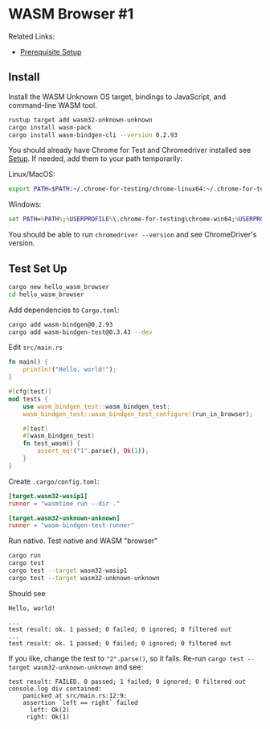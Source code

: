 # WASM Browser #1

Related Links:

* [Prerequisite Setup](setup.md)

## Install

Install the WASM Unknown OS target, bindings to JavaScript, and command-line WASM tool.

```bash
rustup target add wasm32-unknown-unknown
cargo install wasm-pack
cargo install wasm-bindgen-cli --version 0.2.93
```

You should already have Chrome for Test and Chromedriver installed see [Setup](./setup.md). If needed, add them to your path temporarily:

Linux/MacOS:

```bash
export PATH=$PATH:~/.chrome-for-testing/chrome-linux64:~/.chrome-for-testing/chromedriver-linux64
```

Windows:

```cmd
set PATH=%PATH%;%USERPROFILE%\.chrome-for-testing\chrome-win64;%USERPROFILE%\.chrome-for-testing\chromedriver-win64
```

You should be able to run `chromedriver --version` and see ChromeDriver's version.

## Test Set Up

```bash
cargo new hello_wasm_browser
cd hello_wasm_browser
```

Add dependencies to `Cargo.toml`:

```bash
cargo add wasm-bindgen@0.2.93
cargo add wasm-bindgen-test@0.3.43 --dev
```

Edit `src/main.rs`

```rust
fn main() {
    println!("Hello, world!");
}

#[cfg(test)]
mod tests {
    use wasm_bindgen_test::wasm_bindgen_test;
    wasm_bindgen_test::wasm_bindgen_test_configure!(run_in_browser);

    #[test]
    #[wasm_bindgen_test]
    fn test_wasm() {
        assert_eq!("1".parse(), Ok(1));
    }
}
```

Create `.cargo/config.toml`:

```toml
[target.wasm32-wasip1]
runner = "wasmtime run --dir ."

[target.wasm32-unknown-unknown]
runner = "wasm-bindgen-test-runner"
```

Run native. Test native and WASM "browser"

```bash
cargo run
cargo test
cargo test --target wasm32-wasip1
cargo test --target wasm32-unknown-unknown
```

Should see

```text
Hello, world!

...
test result: ok. 1 passed; 0 failed; 0 ignored; 0 filtered out
...
test result: ok. 1 passed; 0 failed; 0 ignored; 0 filtered out
```

If you like, change the test to `"2".parse()`, so it fails. Re-run `cargo test --target wasm32-unknown-unknown` and see:

```text
test result: FAILED. 0 passed; 1 failed; 0 ignored; 0 filtered out
console.log div contained:
    panicked at src/main.rs:12:9:
    assertion `left == right` failed
      left: Ok(2)
     right: Ok(1)
 ```
